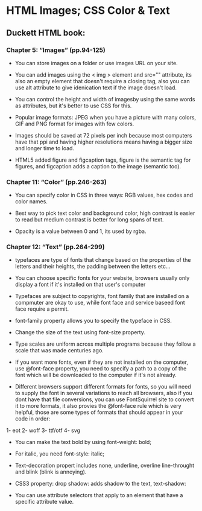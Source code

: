# HTML Images; CSS Color & Text

## Duckett HTML book:

### Chapter 5: “Images” (pp.94-125)
* You can store images on a folder or use images URL on your site.

* You can add images using the < img > element and src="" attribute, its also an empty element that doesn't require a closing tag, also you can use alt attribute to give idenication text if the image doesn't load.

* You can control the height and width of imagesby using the same words as attributes, but it's better to use CSS for this.

* Popular image formats: JPEG when you have a picture with many colors, GIF and PNG format for images with few colors.

* Images should be saved at 72 pixels per inch because most computers have that ppi and having higher resolutions means having a bigger size and longer time to load.

* HTML5 added figure and figcaption tags, figure is the semantic tag for figures, and figcaption adds a caption to the image (semantic too).



### Chapter 11: “Color” (pp.246-263)

* You can specify color in CSS in three ways: RGB values, hex codes and color names.

* Best way to pick text color and background color, high contrast is easier to read but medium contrast is better for long spans of text.

* Opacity is a value between 0 and 1, its used by rgba.


### Chapter 12: “Text” (pp.264-299)

* typefaces are type of fonts that change based on the properties of the letters and their heights, the padding between the letters etc...

* You can choose specific fonts for your website, browsers usually only display a font if it's installed on that user's computer

* Typefaces are subject to copyrights, font family that are installed on a compmuter are okay to use, while font face and service baseed font face require a permit.

* font-family property allows you to specify the typeface in CSS.

* Change the size of the text using font-size property.

* Type scales are uniform across multiple programs because they follow a scale that was made centuries ago.

* If you want more fonts, even if they are not installed on the computer, use @font-face property, you need to specify a path to a copy of the font which will be downloaded to the computer if it's not already.

* Different browsers support different formats for fonts, so you will need to supply the font in several variations to reach all browsers, also if you dont have that file conversions, you can use FontSquirrel site to convert it to more formats, it also provies the @font-face rule which is very helpful, those are some types of formats that should appear in your code in order:

1- eot
2- woff
3- ttf/otf
4- svg

* You can make the text bold by using font-weight: bold;

* For italic, you need font-style: italic;

* Text-decoration propert includes none, underline, overline line-throught and blink (blink is annoying).

* CSS3 property: drop shadow: adds shadow to the text, text-shadow: 

* You can use attribute selectors that apply to an element that have a specific attribute value.













